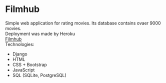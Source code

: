 # Filmhub
Simple web application for rating movies. Its database contains ovaer 9000 movies.<br>
Deployment was made by Heroku<br>
[Filmhub](bzkfilmhub.herokuapp.com)
<br>Technologies:
- Django
- HTML
- CSS + Bootstrap
- JavaScript
- SQL (SQLite, PostgreSQL)
